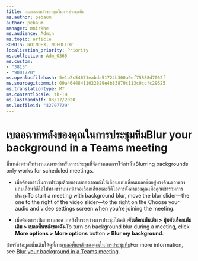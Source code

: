 ```yaml
---
title: เบลอฉากหลังของคุณในการประชุมทีม
ms.author: pebaum
author: pebaum
manager: mnirkhe
ms.audience: Admin
ms.topic: article
ROBOTS: NOINDEX, NOFOLLOW
localization_priority: Priority
ms.collection: Adm_O365
ms.custom:
- "3815"
- "9001720"
ms.openlocfilehash: 5e1b2c54071eabda51724b300a9ef75888d7062f
ms.sourcegitcommit: 09a46448411022829e4b83879c113c0ccfc29625
ms.translationtype: MT
ms.contentlocale: th-TH
ms.lasthandoff: 03/17/2020
ms.locfileid: "42707729"
---
```

# <a name="blur-your-background-in-a-teams-meeting"></a><span data-ttu-id="6751f-102">เบลอฉากหลังของคุณในการประชุมทีม</span><span class="sxs-lookup"><span data-stu-id="6751f-102">Blur your background in a Teams meeting</span></span>

<span data-ttu-id="6751f-103">พื้นหลังพร่ามัวทำงานเฉพาะสำหรับการประชุมที่จัดกำหนดการไว้เท่านั้น</span><span class="sxs-lookup"><span data-stu-id="6751f-103">Blurring backgrounds only works for scheduled meetings.</span></span>

- <span data-ttu-id="6751f-104">เมื่อต้องการเริ่มการประชุมด้วยการเบลอฉากหลังให้เลื่อนแถบเลื่อนเบลอซึ่งอยู่ทางด้านขวาของแถบเลื่อนวิดีโอไปทางขวาบนหน้าจอเลือกเสียงและวิดีโอการตั้งค่าของคุณเมื่อคุณเข้าร่วมการประชุม</span><span class="sxs-lookup"><span data-stu-id="6751f-104">To start a meeting with background blur, move the blur slider—the one to the right of the video slider—to the right on the Choose your audio and video settings screen when you're joining the meeting.</span></span>

- <span data-ttu-id="6751f-105">เมื่อต้องการเปิดการเบลอฉากหลังในระหว่างการประชุมให้คลิก**ตัวเลือกเพิ่มเติม > ปุ่มตัวเลือกเพิ่มเติม** **> เบลอพื้นหลังของฉัน**</span><span class="sxs-lookup"><span data-stu-id="6751f-105">To turn on background blur during a meeting, click **More options > More options** button **> Blur my background**.</span></span>

<span data-ttu-id="6751f-106">สำหรับข้อมูลเพิ่มเติมให้ดูที่การ[เบลอพื้นหลังของคุณในการประชุมทีม](https://support.office.com/article/Blur-your-background-in-a-Teams-meeting-f77a2381-443a-499d-825e-509a140f4780)</span><span class="sxs-lookup"><span data-stu-id="6751f-106">For more information, see [Blur your background in a Teams meeting](https://support.office.com/article/Blur-your-background-in-a-Teams-meeting-f77a2381-443a-499d-825e-509a140f4780).</span></span>